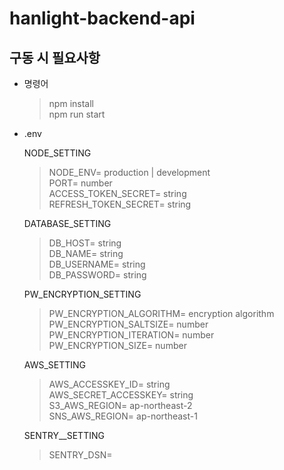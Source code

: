 # hanlight-backend-api

## 구동 시 필요사항

- 명령어

  > npm install  
  > npm run start

- .env

  NODE_SETTING

  > NODE_ENV= production | development  
  > PORT= number  
  > ACCESS_TOKEN_SECRET= string  
  > REFRESH_TOKEN_SECRET= string

  DATABASE_SETTING

  > DB_HOST= string  
  > DB_NAME= string  
  > DB_USERNAME= string  
  > DB_PASSWORD= string

  PW_ENCRYPTION_SETTING

  > PW_ENCRYPTION_ALGORITHM= encryption algorithm  
  > PW_ENCRYPTION_SALTSIZE= number  
  > PW_ENCRYPTION_ITERATION= number  
  > PW_ENCRYPTION_SIZE= number


  AWS_SETTING

  > AWS_ACCESSKEY_ID= string  
  > AWS_SECRET_ACCESSKEY= string  
  > S3_AWS_REGION= ap-northeast-2  
  > SNS_AWS_REGION= ap-northeast-1

  SENTRY__SETTING

  > SENTRY_DSN=